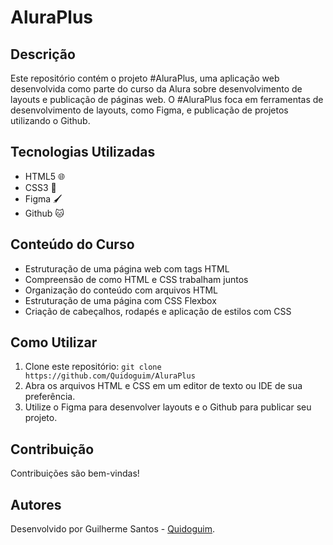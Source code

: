 # AluraPlus

## Descrição

Este repositório contém o projeto #AluraPlus, uma aplicação web desenvolvida como parte do curso da Alura sobre desenvolvimento de layouts e publicação de páginas web. O #AluraPlus foca em ferramentas de desenvolvimento de layouts, como Figma, e publicação de projetos utilizando o Github.

## Tecnologias Utilizadas

- HTML5 🌐
- CSS3 🎨
- Figma 🖌️
- Github 🐱

## Conteúdo do Curso

- Estruturação de uma página web com tags HTML
- Compreensão de como HTML e CSS trabalham juntos
- Organização do conteúdo com arquivos HTML
- Estruturação de uma página com CSS Flexbox
- Criação de cabeçalhos, rodapés e aplicação de estilos com CSS

## Como Utilizar

1. Clone este repositório: `git clone https://github.com/Quidoguim/AluraPlus`
2. Abra os arquivos HTML e CSS em um editor de texto ou IDE de sua preferência.
3. Utilize o Figma para desenvolver layouts e o Github para publicar seu projeto.

## Contribuição

Contribuições são bem-vindas!

## Autores

Desenvolvido por Guilherme Santos - [Quidoguim](https://github.com/Quidoguim).
